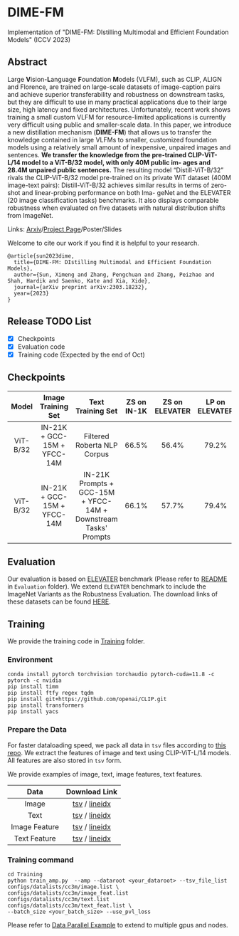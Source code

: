# DIME-FM
Implementation of "DIME-FM: DIstilling Multimodal and Efficient Foundation Models" (ICCV 2023)

## Abstract
Large **V**ision-**L**anguage **F**oundation **M**odels (VLFM), such as CLIP, ALIGN and Florence, are trained on large-scale datasets of image-caption pairs and achieve superior transferability and robustness on downstream tasks, but they are difficult to use in many practical applications due to their large size, high latency and fixed architectures. Unfortunately, recent work shows training a small custom VLFM for resource-limited applications is currently very difficult using public and smaller-scale data. In this paper, we introduce a new distillation mechanism (**DIME-FM**) that allows us to transfer the knowledge contained in large VLFMs to smaller, customized foundation models using a relatively small amount of inexpensive, unpaired images and sentences. **We transfer the knowledge from the pre-trained CLIP-ViT- L/14 model to a ViT-B/32 model, with only 40M public im- ages and 28.4M unpaired public sentences.** The resulting model “Distill-ViT-B/32” rivals the CLIP-ViT-B/32 model pre-trained on its private WiT dataset (400M image-text pairs): Distill-ViT-B/32 achieves similar results in terms of zero-shot and linear-probing performance on both Ima- geNet and the ELEVATER (20 image classification tasks) benchmarks. It also displays comparable robustness when evaluated on five datasets with natural distribution shifts from ImageNet. 

Links: [Arxiv](https://arxiv.org/abs/2303.18232)/[Project Page](https://cs-people.bu.edu/sunxm/DIME-FM/)/Poster/Slides

Welcome to cite our work if you find it is helpful to your research.
```
@article{sun2023dime,
  title={DIME-FM: DIstilling Multimodal and Efficient Foundation Models},
  author={Sun, Ximeng and Zhang, Pengchuan and Zhang, Peizhao and Shah, Hardik and Saenko, Kate and Xia, Xide},
  journal={arXiv preprint arXiv:2303.18232},
  year={2023}
}
```

## Release TODO List
- [x] Checkpoints
- [x] Evaluation code
- [x] Training code (Expected by the end of Oct)

## Checkpoints
| Model | Image Training Set | Text Training Set |ZS on IN-1K | ZS on ELEVATER | LP on ELEVATER | Robustness | Download
| :----: | :---: | :---: | :---: | :---: | :---: | :---: | :---: |
| ViT-B/32 | IN-21K + GCC-15M + YFCC-14M | Filtered Roberta NLP Corpus | 66.5% | 56.4% | 79.2% | 50.2% | [ckpt](https://drive.google.com/drive/folders/1P_SY5kJ2CSbXKvGzEWYnnw1c3ufBupYJ?usp=sharing)
| ViT-B/32 | IN-21K + GCC-15M + YFCC-14M | IN-21K Prompts + GCC-15M + YFCC-14M + Downstream Tasks' Prompts | 66.1% | 57.7% |  79.4% | - | [ckpt](https://drive.google.com/drive/folders/1u9bW_J2azACwN4r8SVy88WREw-wIwWom?usp=sharing)

## Evaluation
Our evaluation is based on [ELEVATER](https://github.com/Computer-Vision-in-the-Wild/Elevater_Toolkit_IC) benchmark (Please refer to [README](Evaluation/README.md)  in `Evaluation` folder). We extend `ELEVATER` benchmark to include the ImageNet Variants as the Robustness Evaluation. The download links of these datasets can be found  [HERE](Evaluation/README.md). 

## Training
We provide the training code in [Training](Training) folder.

### Environment
```angular2html
conda install pytorch torchvision torchaudio pytorch-cuda=11.8 -c pytorch -c nvidia
pip install timm 
pip install ftfy regex tqdm
pip install git+https://github.com/openai/CLIP.git
pip install transformers
pip install yacs
```

### Prepare the Data
For faster dataloading speed, we pack all data in `tsv` files according to [this repo](https://github.com/microsoft/scene_graph_benchmark/tree/main/tools/mini_tsv). We extract the features of image and text using CLIP-ViT-L/14 models. All features are also stored in `tsv` form.

We provide examples of image, text, image features, text features.

|     Data      |                                                                                          Download Link                                                                                          |
|:-------------:|:-----------------------------------------------------------------------------------------------------------------------------------------------------------------------------------------------:|
|     Image     | [tsv](https://drive.google.com/file/d/1OBR7N3YA3BLEks0vOCNX8rK8DjkNo7qw/view?usp=drive_link) / [lineidx](https://drive.google.com/file/d/1fyBeZOgbwWgO-iM0rkgw0_hmnB8QDtT9/view?usp=drive_link) |
|     Text      | [tsv](https://drive.google.com/file/d/1SNvG4xbrP_WiEex-X1VF-4H3ib75Ub_0/view?usp=drive_link) / [lineidx](https://drive.google.com/file/d/1EXLa1BpJJEJRvkP4wG2nEfMFaf3i0SBQ/view?usp=drive_link) |
| Image Feature | [tsv](https://drive.google.com/file/d/1ljwZlQP56nV4RLOMYG9fIlLQkavjtmhb/view?usp=drive_link) / [lineidx](https://drive.google.com/file/d/1ifp2aMDEIxK1mjZVShpApEQngeAhjaOG/view?usp=drive_link) |
| Text Feature  |                                           [tsv](https://drive.google.com/file/d/1SkxBtzSDkwQ1QYqUyrzhSPKj2TvE-UOc/view?usp=drive_link) / [lineidx](https://drive.google.com/file/d/1CBjz6BnldtE69K4ihQmD5iwJOYiD2w3R/view?usp=drive_link)                                            |

### Training command
```angular2html
cd Training
python train_amp.py  --amp --dataroot <your_dataroot> --tsv_file_list  configs/datalists/cc3m/image.list \
configs/datalists/cc3m/image_feat.list configs/datalists/cc3m/text.list  configs/datalists/cc3m/text_feat.list \
--batch_size <your_batch_size> --use_pvl_loss 
```
Please refer to [Data Parallel Example](https://github.com/pytorch/examples/blob/main/distributed/ddp/README.md) to extend to multiple gpus and nodes.
